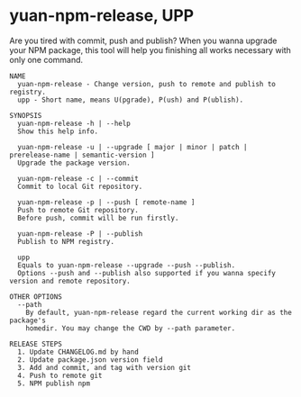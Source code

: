 #	yuan-npm-release, UPP

Are you tired with commit, push and publish? When you wanna upgrade your NPM package, this tool will help you finishing all works necessary with only one command.

```
NAME
  yuan-npm-release - Change version, push to remote and publish to registry.
  upp - Short name, means U(pgrade), P(ush) and P(ublish).

SYNOPSIS
  yuan-npm-release -h | --help
  Show this help info.

  yuan-npm-release -u | --upgrade [ major | minor | patch | prerelease-name | semantic-version ]
  Upgrade the package version.

  yuan-npm-release -c | --commit
  Commit to local Git repository.

  yuan-npm-release -p | --push [ remote-name ]
  Push to remote Git repository.
  Before push, commit will be run firstly.

  yuan-npm-release -P | --publish
  Publish to NPM registry.

  upp
  Equals to yuan-npm-release --upgrade --push --publish.
  Options --push and --publish also supported if you wanna specify version and remote repository.

OTHER OPTIONS
  --path
    By default, yuan-npm-release regard the current working dir as the package's
    homedir. You may change the CWD by --path parameter.

RELEASE STEPS
  1. Update CHANGELOG.md by hand
  2. Update package.json version field
  3. Add and commit, and tag with version git
  4. Push to remote git
  5. NPM publish npm
```
